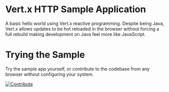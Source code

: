 # Vert.x HTTP Sample Application

A basic hello world using Vert.x reactive programming. Despite being Java, Vert.x allows updates to be hot reloaded in the browser without forcing a full rebuild making development on Java feel more like JavaScript.

# Trying the Sample

Try the sample app yourself, or contribute to the codebase from any browser without configuring your system.

[![Contribute](https://che.openshift.io/factory/resources/factory-contribute.svg)](http://codeready-codeready.apps.crw.rhdemos.com/f?id=factorylhlg6b8gx1ki4ba8)

